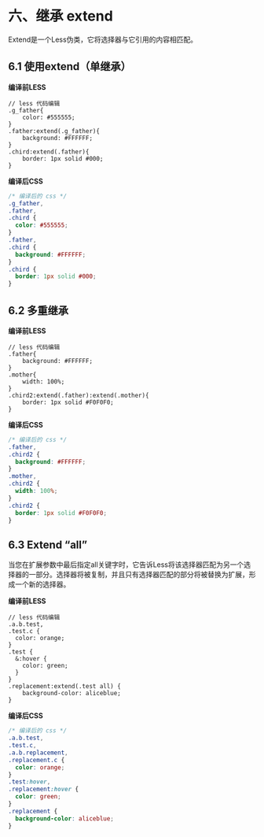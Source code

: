 # 六、继承 extend

Extend是一个Less伪类，它将选择器与它引用的内容相匹配。

## 6.1 使用extend（单继承）

**编译前LESS**

```less
// less 代码编辑
.g_father{
    color: #555555;
}
.father:extend(.g_father){
    background: #FFFFFF;
}
.chird:extend(.father){
    border: 1px solid #000;
}
```

**编译后CSS**

```css
/* 编译后的 css */
.g_father,
.father,
.chird {
  color: #555555;
}
.father,
.chird {
  background: #FFFFFF;
}
.chird {
  border: 1px solid #000;
}

```

## 6.2 多重继承

**编译前LESS**

```less
// less 代码编辑
.father{
    background: #FFFFFF;
}
.mother{
    width: 100%;
}
.chird2:extend(.father):extend(.mother){
    border: 1px solid #F0F0F0;
}
```

**编译后CSS**

```css
/* 编译后的 css */
.father,
.chird2 {
  background: #FFFFFF;
}
.mother,
.chird2 {
  width: 100%;
}
.chird2 {
  border: 1px solid #F0F0F0;
}
```

## 6.3 Extend “all”

当您在扩展参数中最后指定all关键字时，它告诉Less将该选择器匹配为另一个选择器的一部分。选择器将被复制，并且只有选择器匹配的部分将被替换为扩展，形成一个新的选择器。

**编译前LESS**

```less
// less 代码编辑
.a.b.test,
.test.c {
  color: orange;
}
.test {
  &:hover {
    color: green;
  }
}
.replacement:extend(.test all) {
    background-color: aliceblue;
}
```

**编译后CSS**

```css
/* 编译后的 css */
.a.b.test,
.test.c,
.a.b.replacement,
.replacement.c {
  color: orange;
}
.test:hover,
.replacement:hover {
  color: green;
}
.replacement {
  background-color: aliceblue;
}
```
